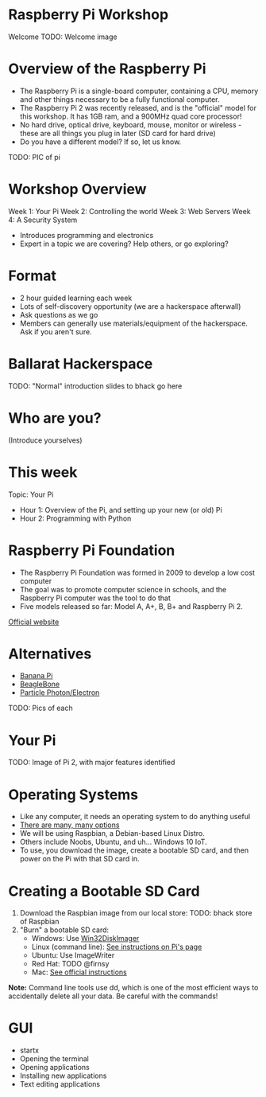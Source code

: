 Raspberry Pi Workshop
=====================

Welcome
TODO: Welcome image


Overview of the Raspberry Pi
============================

- The Raspberry Pi is a single-board computer, containing a CPU, memory and other things necessary to be a fully functional computer.
- The Raspberry Pi 2 was recently released, and is the "official" model for this workshop. It has 1GB ram, and a 900MHz quad core processor!
- No hard drive, optical drive, keyboard, mouse, monitor or wireless - these are all things you plug in later (SD card for hard drive)
- Do you have a different model? If so, let us know.

TODO: PIC of pi


Workshop Overview
=================

Week 1: Your Pi
Week 2: Controlling the world
Week 3: Web Servers
Week 4: A Security System

- Introduces programming and electronics
- Expert in a topic we are covering? Help others, or go exploring?

Format
======

- 2 hour guided learning each week
- Lots of self-discovery opportunity (we are a hackerspace afterwall)
- Ask questions as we go
- Members can generally use materials/equipment of the hackerspace. Ask if you aren't sure.


Ballarat Hackerspace
====================
TODO: "Normal" introduction slides to bhack go here


Who are you?
============

(Introduce yourselves)


This week
=========

Topic: Your Pi

- Hour 1: Overview of the Pi, and setting up your new (or old) Pi
- Hour 2: Programming with Python

Raspberry Pi Foundation
=======================
- The Raspberry Pi Foundation was formed in 2009 to develop a low cost computer
- The goal was to promote computer science in schools, and the Raspberry Pi computer was the tool to do that
- Five models released so far: Model A, A+, B, B+ and Raspberry Pi 2.

[Official website](https://www.raspberrypi.org/)


Alternatives
============
- [Banana Pi](http://www.bananapi.org/)
- [BeagleBone](http://beagleboard.org/bone)
- [Particle Photon/Electron](https://www.particle.io/)

TODO: Pics of each


Your Pi
=======

TODO: Image of Pi 2, with major features identified



Operating Systems
=================
- Like any computer, it needs an operating system to do anything useful
- [There are many, many options](https://www.raspberrypi.org/downloads/)
- We will be using Raspbian, a Debian-based Linux Distro.
- Others include Noobs, Ubuntu, and uh... Windows 10 IoT.
- To use, you download the image, create a bootable SD card, and then power on the Pi with that SD card in.


Creating a Bootable SD Card
===========================

1. Download the Raspbian image from our local store: TODO: bhack store of Raspbian
2. "Burn" a bootable SD card:
	- Windows: Use [Win32DiskImager](http://sourceforge.net/projects/win32diskimager/)
	- Linux (command line): [See instructions on Pi's page](https://www.raspberrypi.org/documentation/installation/installing-images/linux.md)
	- Ubuntu: Use ImageWriter
	- Red Hat: TODO @firnsy
	- Mac: [See official instructions](https://www.raspberrypi.org/documentation/installation/installing-images/mac.md)

**Note:** Command line tools use dd, which is one of the most efficient ways to accidentally delete all your data. Be careful with the commands!


GUI
===
- startx
- Opening the terminal
- Opening applications
- Installing new applications
- Text editing applications



